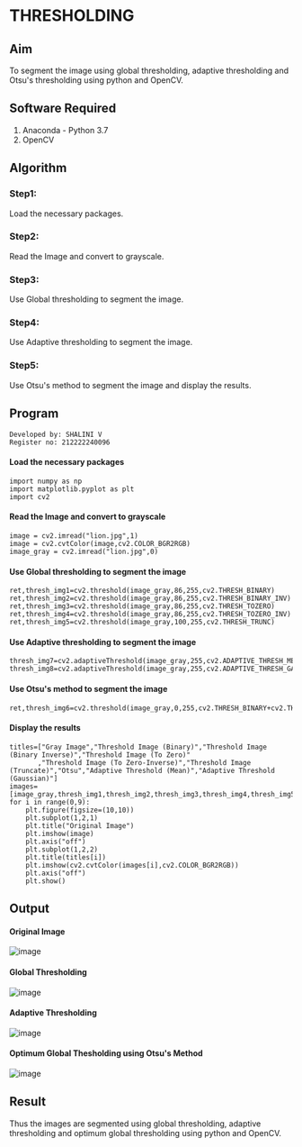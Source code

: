 # THRESHOLDING
## Aim
To segment the image using global thresholding, adaptive thresholding and Otsu's thresholding using python and OpenCV.

## Software Required
1. Anaconda - Python 3.7
2. OpenCV

## Algorithm

### Step1:
Load the necessary packages.

### Step2:
Read the Image and convert to grayscale.

### Step3:
Use Global thresholding to segment the image.

### Step4:
Use Adaptive thresholding to segment the image.

### Step5:
Use Otsu's method to segment the image and display the results.

## Program
```
Developed by: SHALINI V
Register no: 212222240096
```
#### Load the necessary packages
```
import numpy as np
import matplotlib.pyplot as plt
import cv2
```
#### Read the Image and convert to grayscale
```
image = cv2.imread("lion.jpg",1)
image = cv2.cvtColor(image,cv2.COLOR_BGR2RGB)
image_gray = cv2.imread("lion.jpg",0)
```
#### Use Global thresholding to segment the image
```
ret,thresh_img1=cv2.threshold(image_gray,86,255,cv2.THRESH_BINARY)
ret,thresh_img2=cv2.threshold(image_gray,86,255,cv2.THRESH_BINARY_INV)
ret,thresh_img3=cv2.threshold(image_gray,86,255,cv2.THRESH_TOZERO)
ret,thresh_img4=cv2.threshold(image_gray,86,255,cv2.THRESH_TOZERO_INV)
ret,thresh_img5=cv2.threshold(image_gray,100,255,cv2.THRESH_TRUNC)
```
#### Use Adaptive thresholding to segment the image
```
thresh_img7=cv2.adaptiveThreshold(image_gray,255,cv2.ADAPTIVE_THRESH_MEAN_C,cv2.THRESH_BINARY,11,2)
thresh_img8=cv2.adaptiveThreshold(image_gray,255,cv2.ADAPTIVE_THRESH_GAUSSIAN_C,cv2.THRESH_BINARY,11,2)
```
#### Use Otsu's method to segment the image 
```
ret,thresh_img6=cv2.threshold(image_gray,0,255,cv2.THRESH_BINARY+cv2.THRESH_OTSU)
```
#### Display the results
```
titles=["Gray Image","Threshold Image (Binary)","Threshold Image (Binary Inverse)","Threshold Image (To Zero)"
       ,"Threshold Image (To Zero-Inverse)","Threshold Image (Truncate)","Otsu","Adaptive Threshold (Mean)","Adaptive Threshold (Gaussian)"]
images=[image_gray,thresh_img1,thresh_img2,thresh_img3,thresh_img4,thresh_img5,thresh_img6,thresh_img7,thresh_img8]
for i in range(0,9):
    plt.figure(figsize=(10,10))
    plt.subplot(1,2,1)
    plt.title("Original Image")
    plt.imshow(image)
    plt.axis("off")
    plt.subplot(1,2,2)
    plt.title(titles[i])
    plt.imshow(cv2.cvtColor(images[i],cv2.COLOR_BGR2RGB))
    plt.axis("off")
    plt.show()

```
## Output

#### Original Image
![image](https://github.com/shalini-venkatesan/THRESHOLDING-/assets/118720291/f9c4d7e0-7650-4518-b429-d1b824c3b6fb)

#### Global Thresholding
![image](https://github.com/shalini-venkatesan/THRESHOLDING-/assets/118720291/461d3093-386e-4e46-abb2-f6878765a9b8)


#### Adaptive Thresholding
![image](https://github.com/shalini-venkatesan/THRESHOLDING-/assets/118720291/2e21ab39-712d-44a0-87f7-8044fb5c44cd)

#### Optimum Global Thesholding using Otsu's Method
![image](https://github.com/shalini-venkatesan/THRESHOLDING-/assets/118720291/7e200e59-3b4e-422c-b793-d5381268027e)


## Result
Thus the images are segmented using global thresholding, adaptive thresholding and optimum global thresholding using python and OpenCV.
